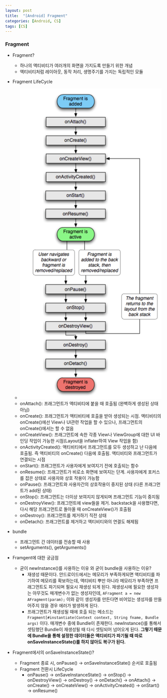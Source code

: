 ```yaml
---
layout: post
title:  "[Android] Fragment"
categories: [Android, CS]
tags: [CS]
---
```


### Fragment

- Fragment?
  - 하나의 액티비티가 여러개의 화면을 가지도록 만들기 위한 개념
  - 액티비티처럼 레이아웃, 동작 처리, 생명주기를 가지는 독립적인 모듈






- Fragment LifeCycle
  - ![FragmentLifeCycle](/img/FragmentLifeCycle.png)
  - onAttach(): 프래그먼트가 액티비티에 붙을 때 호출됨 (완벽하게 생성된 상태 아님)
  - onCreate(): 프래그먼트가 액티비티에 호출을 받아 생성되는 시점. 액티비티의 onCreate()에선 View나 UI관련 작업을 할 수 있으나, 프래그먼트의 onCreate()에서는 할 수 없음
  - onCreateView(): 프래그먼트에 속한 각종 View나 ViewGroup에 대한 UI 바인딩 작업이 가능한 시점(Layout을 inflater하여 View 작업을 함)
  - onActivityCreated(): 액티비티에서 프래그먼트를 모두 생성하고 난 다음에 호출됨. 즉 액티비티의 onCreate() 다음에 호출됨. 액티비티와 프래그먼트가 연결되는 시점
  - onStart(): 프래그먼트가 사용자에게 보여지기 전에 호출되는 함수
  - onResume(): 프래그먼트가 비로소 화면에 보여지는 단계. 사용자에게 포커스를 잡은 상태로 사용자와 상호 작용이 가능함
  - onPause(): 프래그먼트와 사용자간의 상호작용이 중지된 상태 (다른 프래그먼트가 add된 상태)
  - onStop(): 프래그먼트는 더이상 보여지지 않게되며 프래그먼트 기능이 중지됨
  - onDestroyView(): 프래그먼트에 view들을 제거. backstack을 사용했다면, 다시 해당 프래그먼트로 돌아올 때 onCreateView()가 호출됨
  - onDestroy(): 프래그먼트를 제거하기 직전 상태
  - onDetach(): 프래그먼트를 제거하고 액티비티와의 연결도 해제됨
  
- bundle
  - 프래그먼트 간 데이터를 전송할 때 사용
  - setArguments(), getArguments()
  
- Framgent에 대한 궁금점
  - 굳이 newInstance()를 사용하는 이유 와 굳이 bundle을 사용하는 이유?
    - 재생성 때문이다. 안드로이드에서는 메모리가 부족하게되면 액티비티를 파기하여 메모리를 확보하는데, 액티비티 뿌만 아니라 메모리가 부족하면 프래그먼트도 파기되며 필요시 재생성 되게 된다. 재생성시에 필요한 생성자는 아무것도 매개변수가 없는 생성자인데, `AFragment a = new AFragment(param);` 이와 같이 생성자를 만든다면 비어있는 생성자를 만들어주지 않을 경우 에러가 발생하게 된다.
    - 프래그먼트가 재생성될 때에 호출 되는 메소드는  `Fragment[#instantiate(Context context, String fname, Bundle args)` 이다. 매개변수 중에 Bundle이 존재한다. newInstance()를 통해서 셋팅했던 Bundle이 재생성될 때 다시 셋팅되어 넘어오게 된다. **그렇기 때문에 Bundle을 통해 설정한 데이터들은 액티비티가 파기될 때 따로 onSaveInstanceState()를 하지 않아도 복구가 된다.**
    
- Fragment에서의 onSaveInstanceState()?
  - Fragment 종료 시, onPause() -> onSaveInstanceState() 순서로 호출됨
  - Fragment 전환시 LifeCycle
    - onPause() -> onSaveInstanceState() -> onStop() -> onDestroyView() -> onDestroy() -> onDetach() -> onAttach() -> onCreate() -> onCreateView() -> onActivityCreated() -> onStart() -> onResume()
